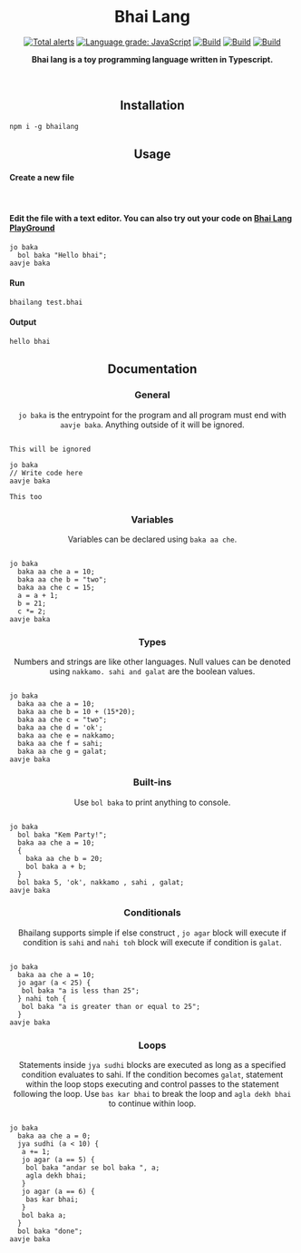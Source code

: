 <h1 align="center">Bhai Lang</h1>
<p align="center">
<a href="https://lgtm.com/projects/g/DulLabs/bhai-lang/alerts/"><img alt="Total alerts" src="https://img.shields.io/lgtm/alerts/g/DulLabs/bhai-lang.svg?logo=lgtm&logoWidth=18"/></a>
<a href="https://lgtm.com/projects/g/DulLabs/bhai-lang/context:javascript"><img alt="Language grade: JavaScript" src="https://img.shields.io/lgtm/grade/javascript/g/DulLabs/bhai-lang.svg?logo=lgtm&logoWidth=18"/></a>
<a href="https://github.com/DulLabs/bhai-lang/actions/workflows/node.js.yml/badge.svg"><img alt="Build" src="https://github.com/DulLabs/bhai-lang/actions/workflows/node.js.yml/badge.svg"/></a>
<a href="https://bhailang.js.org/"><img alt="Build" src="https://img.shields.io/badge/website-bhailang.js.org-orange"/></a>
<a href="https://www.npmjs.com/package/bhailang"><img alt="Build" src="https://img.shields.io/badge/npm-bhailang-orange"/></a>
  
</p>
<p align="center">
  <b>Bhai lang is a toy programming language written in Typescript.</b>
</p>
<br>

<h2 align="center">Installation</h2>

```
npm i -g bhailang
```

<h2 align="center">Usage</h2>

<h4 align="left">Create a new file</h4><br/>


<h4 align="left">Edit the file with a text editor.
You can also try out your code on <a href="https://bhailang.js.org/#playground">Bhai Lang PlayGround</a></h4>

```
jo baka
  bol baka "Hello bhai";
aavje baka

```

<h4 align="left">Run</h4>

```
bhailang test.bhai
```

<h4 align="left">Output</h4>

```
hello bhai
```



<h2 align="center">Documentation</h2>

<h3 align="center">General</h3>
<p align="center"><code>jo baka</code> is the entrypoint for the program and all program must end with <code>aavje baka</code>. Anything outside of it will be ignored.</p>

```

This will be ignored

jo baka
// Write code here
aavje baka

This too
```

<h3 align="center">Variables</h3>
<p align="center">Variables can be declared using <code>baka aa che</code>.</p>

```

jo baka
  baka aa che a = 10;
  baka aa che b = "two";
  baka aa che c = 15;
  a = a + 1;
  b = 21;
  c *= 2;
aavje baka
```

<h3 align="center">Types</h3>
<p align="center">Numbers and strings are like other languages. Null values can be denoted using <code>nakkamo. sahi and galat</code> are the boolean values.</p>

```

jo baka
  baka aa che a = 10;
  baka aa che b = 10 + (15*20);
  baka aa che c = "two";
  baka aa che d = 'ok';
  baka aa che e = nakkamo;
  baka aa che f = sahi;
  baka aa che g = galat;
aavje baka
```

<h3 align="center">Built-ins</h3>
<p align="center">Use <code>bol baka</code> to print anything to console.</p>

```

jo baka
  bol baka "Kem Party!";
  baka aa che a = 10;
  {
    baka aa che b = 20;
    bol baka a + b;
  }
  bol baka 5, 'ok', nakkamo , sahi , galat;
aavje baka
```

<h3 align="center">Conditionals</h3>
<p align="center">Bhailang supports simple if else construct , <code>jo agar</code> block will execute if condition is <code>sahi</code> and <code>nahi toh</code> block will execute if condition is <code>galat</code>.</p>

```

jo baka
  baka aa che a = 10;
  jo agar (a < 25) {
   bol baka "a is less than 25";
  } nahi toh {
   bol baka "a is greater than or equal to 25";
  }
aavje baka
```

<h3 align="center">Loops</h3>
<p align="center">Statements inside <code>jya sudhi</code> blocks are executed as long as a specified condition evaluates to sahi. If the condition becomes <code>galat</code>, statement within the loop stops executing and control passes to the statement following the loop. Use <code>bas kar bhai</code> to break the loop and <code className="language-cpp">agla dekh bhai</code> to continue within loop.</p>


```

jo baka
  baka aa che a = 0;
  jya sudhi (a < 10) {
   a += 1;
   jo agar (a == 5) {
    bol baka "andar se bol baka ", a;
    agla dekh bhai;
   }
   jo agar (a == 6) {
    bas kar bhai;
   }
   bol baka a;
  }
  bol baka "done";
aavje baka
```



